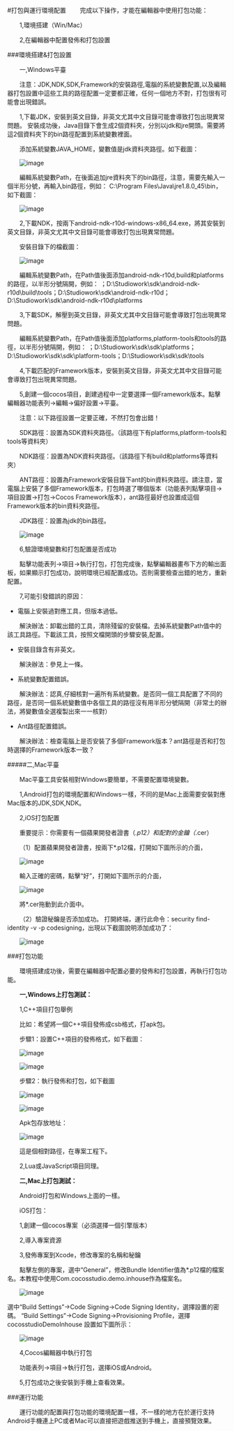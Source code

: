 #打包與運行環境配置
&emsp;&emsp;完成以下操作，才能在編輯器中使用打包功能：

&emsp;&emsp;1,環境搭建（Win/Mac）

&emsp;&emsp;2,在編輯器中配置發佈和打包設置

###環境搭建&打包設置

&emsp;&emsp;一,Windows平臺

&emsp;&emsp;注意：JDK,NDK,SDK,Framework的安裝路徑,電腦的系統變數配置,以及編輯器打包設置中這些工具的路徑配置一定要都正確，任何一個地方不對，打包很有可能會出現錯誤。

&emsp;&emsp;1,下載JDK，安裝到英文目錄，非英文尤其中文目錄可能會導致打包出現異常問題。
安裝成功後，Java目錄下會生成2個資料夾，分別以jdk和jre開頭。需要將這2個資料夾下的bin路徑配置到系統變數裡面。

&emsp;&emsp;添加系統變數JAVA_HOME，變數值是jdk資料夾路徑。如下截圖：

&emsp;&emsp;![image](res_tw/image0001.png)
 
&emsp;&emsp;編輯系統變數Path，在後面追加jre資料夾下的bin路徑，注意，需要先輸入一個半形分號，再輸入bin路徑，例如： C:\Program Files\Java\jre1.8.0_45\bin，如下截圖：

&emsp;&emsp;![image](res_tw/image0002.png)

&emsp;&emsp;2,下載NDK，按兩下android-ndk-r10d-windows-x86_64.exe，將其安裝到英文目錄，非英文尤其中文目錄可能會導致打包出現異常問題。

&emsp;&emsp;安裝目錄下的檔截圖：

&emsp;&emsp;![image](res_tw/image0003.png)

&emsp;&emsp;編輯系統變數Path，在Path值後面添加android-ndk-r10d,build和platforms的路徑，以半形分號隔開，例如：
；D:\Studiowork\sdk\android-ndk-r10d\build\tools；D:\Studiowork\sdk\android-ndk-r10d；D:\Studiowork\sdk\android-ndk-r10d\platforms

&emsp;&emsp;3,下載SDK，解壓到英文目錄，非英文尤其中文目錄可能會導致打包出現異常問題。

&emsp;&emsp;編輯系統變數Path，在Path值後面添加platforms,platform-tools和tools的路徑，以半形分號隔開，例如：
；D:\Studiowork\sdk\sdk\platforms；D:\Studiowork\sdk\sdk\platform-tools；D:\Studiowork\sdk\sdk\tools

&emsp;&emsp;4,下載匹配的Framework版本，安裝到英文目錄，非英文尤其中文目錄可能會導致打包出現異常問題。

&emsp;&emsp;5,創建一個cocos項目，創建過程中一定要選擇一個Framework版本。點擊編輯器功能表列->編輯->偏好設置->平臺。

&emsp;&emsp;注意：以下路徑設置一定要正確，不然打包會出錯！

&emsp;&emsp;SDK路徑：設置為SDK資料夾路徑。（該路徑下有platforms,platform-tools和tools等資料夾）

&emsp;&emsp;NDK路徑：設置為NDK資料夾路徑。（該路徑下有build和platforms等資料夾）

&emsp;&emsp;ANT路徑：設置為Framework安裝目錄下ant的bin資料夾路徑。請注意，當電腦上安裝了多個Framework版本，打包時選了哪個版本（功能表列點擊項目->項目設置->打包->Cocos Framework版本），ant路徑最好也設置成這個Framework版本的bin資料夾路徑。

&emsp;&emsp;JDK路徑：設置為jdk的bin路徑。

&emsp;&emsp;![image](res_tw/image0004.png)
 
&emsp;&emsp;6,驗證環境變數和打包配置是否成功

&emsp;&emsp;點擊功能表列->項目->執行打包，打包完成後，點擊編輯器畫布下方的輸出面板，如果顯示打包成功，說明環境已經配置成功。否則需要檢查出錯的地方，重新配置。

&emsp;&emsp;7,可能引發錯誤的原因： 

- 電腦上安裝過對應工具，但版本過低。

&emsp;&emsp;解決辦法：卸載出錯的工具，清除殘留的安裝檔。去掉系統變數Path值中的該工具路徑。下載該工具，按照文檔開頭的步驟安裝,配置。

- 安裝目錄含有非英文。

&emsp;&emsp;解決辦法：參見上一條。

- 系統變數配置錯誤。

&emsp;&emsp;解決辦法：認真,仔細核對一遍所有系統變數。是否同一個工具配置了不同的路徑，是否同一個系統變數值中各個工具的路徑沒有用半形分號隔開（非常土的辦法，將變數值全選複製出來一一核對）

- Ant路徑配置錯誤。

&emsp;&emsp;解決辦法：檢查電腦上是否安裝了多個Framework版本？ant路徑是否和打包時選擇的Framework版本一致？ 

#####二,Mac平臺

&emsp;&emsp;Mac平臺工具安裝相對Windows要簡單，不需要配置環境變數。

&emsp;&emsp;1,Android打包的環境配置和Windows一樣，不同的是Mac上面需要安裝對應Mac版本的JDK,SDK,NDK。

&emsp;&emsp;2,iOS打包配置

&emsp;&emsp;重要提示：你需要有一個蘋果開發者證書（*.p12）和配對的金鑰（*.cer）

&emsp;&emsp;（1）配置蘋果開發者證書，按兩下*.p12檔，打開如下圖所示的介面，

&emsp;&emsp;![image](res_tw/image0005.png)

&emsp;&emsp;輸入正確的密碼，點擊“好”，打開如下圖所示的介面，

&emsp;&emsp;![image](res_tw/image0006.png)

&emsp;&emsp;將*.cer拖動到此介面中。

&emsp;&emsp;（2）驗證秘鑰是否添加成功。
打開終端，運行此命令：security find-identity -v -p codesigning，出現以下截圖說明添加成功了：

&emsp;&emsp;![image](res_tw/image0007.png)

###打包功能

&emsp;&emsp;環境搭建成功後，需要在編輯器中配置必要的發佈和打包設置，再執行打包功能。

&emsp;&emsp;**一,Windows上打包測試：**

&emsp;&emsp;1,C++項目打包舉例

&emsp;&emsp;比如：希望將一個C++項目發佈成csb格式，打apk包。

&emsp;&emsp;步驟1：設置C++項目的發佈格式，如下截圖：
 
&emsp;&emsp;![image](res_tw/image0008.png)

&emsp;&emsp;![image](res_tw/image0009.png) 

&emsp;&emsp;步驟2：執行發佈和打包，如下截圖
 
&emsp;&emsp;![image](res_tw/image0010.png) 

&emsp;&emsp;![image](res_tw/image0011.png)  

&emsp;&emsp;Apk包存放地址：

&emsp;&emsp;![image](res_tw/image0012.png)  

&emsp;&emsp;這是個相對路徑，在專案工程下。

&emsp;&emsp;2,Lua或JavaScript項目同理。

&emsp;&emsp;**二,Mac上打包測試：**

&emsp;&emsp;Android打包和Windows上面的一樣。

&emsp;&emsp;iOS打包：

&emsp;&emsp;1,創建一個cocos專案（必須選擇一個引擎版本）

&emsp;&emsp;2,導入專案資源

&emsp;&emsp;3,發佈專案到Xcode，修改專案的名稱和秘鑰

&emsp;&emsp;點擊左側的專案，選中“General”，修改Bundle Identifier值為*.p12檔的檔案名。本教程中使用Com.cocosstudio.demo.inhouse作為檔案名。

&emsp;&emsp;![image](res_tw/image0013.png) 

選中“Build Settings”->Code Signing->Code Signing Identity，選擇設置的密碼。
“Build Settings”->Code Signing->Provisioning Profile，選擇cocosstudioDemoInhouse
設置如下圖所示：

&emsp;&emsp;![image](res_tw/image0014.png) 

&emsp;&emsp;4,Cocos編輯器中執行打包

&emsp;&emsp;功能表列->項目->執行打包，選擇iOS或Android。

&emsp;&emsp;5,打包成功之後安裝到手機上查看效果。


###運行功能

&emsp;&emsp;運行功能的配置與打包功能的環境配置一樣，不一樣的地方在於運行支持Android手機連上PC或者Mac可以直接把遊戲推送到手機上，直接預覽效果。
